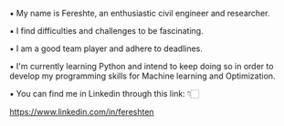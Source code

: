 ▪︎ My name is Fereshte, an enthusiastic civil engineer and researcher.

▪︎ I find difficulties and challenges to be fascinating.

▪︎ I am a good team player and adhere to deadlines.

▪︎ I'm currently learning Python and intend to keep doing so in order to develop my programming skills for Machine learning and Optimization.

▪︎ You can find me in Linkedin through this link: 👇🏻

https://www.linkedin.com/in/fereshten


<!---
Fereshten/Fereshten is a ✨ special ✨ repository because its `README.md` (this file) appears on your GitHub profile.
You can click the Preview link to take a look at your changes.
--->
